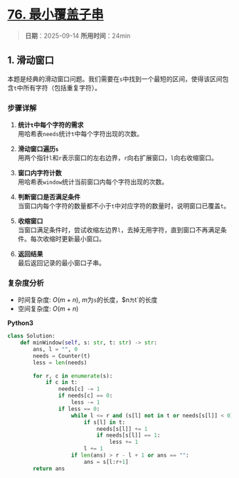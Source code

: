 # [76. 最小覆盖子串](https://leetcode.cn/problems/minimum-window-substring/description/)

> **日期**：2025-09-14
> **所用时间**：24min

## 1. 滑动窗口

本题是经典的滑动窗口问题。我们需要在`s`中找到一个最短的区间，使得该区间包含`t`中所有字符（包括重复字符）。

### 步骤详解

1. **统计`t`中每个字符的需求**  
   用哈希表`needs`统计`t`中每个字符出现的次数。

2. **滑动窗口遍历`s`**  
   用两个指针`l`和`r`表示窗口的左右边界，`r`向右扩展窗口，`l`向右收缩窗口。

3. **窗口内字符计数**  
   用哈希表`window`统计当前窗口内每个字符出现的次数。

4. **判断窗口是否满足条件**  
   当窗口内每个字符的数量都不小于`t`中对应字符的数量时，说明窗口已覆盖`t`。

5. **收缩窗口**  
   当窗口满足条件时，尝试收缩左边界`l`，去掉无用字符，直到窗口不再满足条件。每次收缩时更新最小窗口。

6. **返回结果**  
   最后返回记录的最小窗口子串。

### 复杂度分析

- 时间复杂度: $O(m+n)$, $m$为`s`的长度，$n`为`t`的长度
- 空间复杂度: $O(m+n)$

**Python3**

```python
class Solution:
    def minWindow(self, s: str, t: str) -> str:
        ans, l = "", 0
        needs = Counter(t)
        less = len(needs)
        
        for r, c in enumerate(s):
            if c in t:
                needs[c] -= 1
                if needs[c] == 0:
                    less -= 1
                if less == 0:
                    while l <= r and (s[l] not in t or needs[s[l]] < 0):
                        if s[l] in t:
                            needs[s[l]] += 1
                            if needs[s[l]] == 1:
                                less += 1
                        l += 1
                    if len(ans) > r - l + 1 or ans == "":
                        ans = s[l:r+1]
        return ans
```